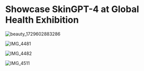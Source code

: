 # Showcase SkinGPT-4 at Global Health Exhibition


![beauty_1729602883286](https://cdn.jsdelivr.net/gh/JoshuaChou2018/oss@main/uPic/akn9MY.beauty_1729602883286.JPG)

![IMG_4481](https://cdn.jsdelivr.net/gh/JoshuaChou2018/oss@main/uPic/lv5TIu.IMG_4481.JPG)

![IMG_4482](https://cdn.jsdelivr.net/gh/JoshuaChou2018/oss@main/uPic/Hdyyfs.IMG_4482.JPG)

![IMG_4511](https://cdn.jsdelivr.net/gh/JoshuaChou2018/oss@main/uPic/mQwkNi.IMG_4511.JPG)


